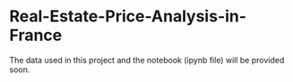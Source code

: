 # Real-Estate-Price-Analysis-in-France

The data used in this project and the notebook (ipynb file) will be provided soon.
